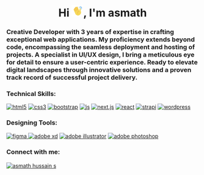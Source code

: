 <h1 align="center">Hi <img src="/assets/wave-hand.gif" alt="waving hand" width="30px" style="max-width: 100%;">, I'm asmath</h1>
<h3>Creative Developer with 3 years of expertise in crafting exceptional web applications. My proficiency extends beyond code, encompassing the seamless deployment and hosting of projects. A specialist in UI/UX design, I bring a meticulous eye for detail to ensure a user-centric experience. Ready to elevate digital landscapes through innovative solutions and a proven track record of successful project delivery.</h3>

<h3 align="left">Technical Skills:</h3>
<p align="left">
<a href="https://www.w3.org/html/" target="_blank" rel="noreferrer"> <img src="https://designlyworld.com/wp-content/themes/theme/assets/images/icons/html.png" alt="html5" width="40" height="40"/></a>
<a href="https://www.w3schools.com/css/" target="_blank" rel="noreferrer"> <img src="https://designlyworld.com/wp-content/themes/theme/assets/images/icons/css3.png" alt="css3" width="40" height="40"/></a> 
<a href="https://getbootstrap.com/docs/5.0/getting-started/introduction/" target="_blank" rel="noreferrer"> <img src="https://designlyworld.com/wp-content/themes/theme/assets/images/icons/bootstrap.png" alt="bootstrap" width="40" height="40"/></a>
<a href="https://www.w3schools.com/js/" target="_blank" rel="noreferrer"> <img src="https://designlyworld.com/wp-content/themes/theme/assets/images/icons/js.png" alt="js" width="40" height="40"/></a>
<a href="https://nextjs.org/" target="_blank" rel="noreferrer"> <img src="https://designlyworld.com/wp-content/themes/theme/assets/images/icons/nextjs2.png" alt="next.js" width="40" height="40"/></a>
<a href="https://react.dev/" target="_blank" rel="noreferrer"> <img src="https://designlyworld.com/wp-content/themes/theme/assets/images/icons/react2.png" alt="react" width="40" height="40"/></a>
<a href="https://strapi.io/" target="_blank" rel="noreferrer"> <img src="https://designlyworld.com/wp-content/themes/theme/assets/images/icons/strapi.png" alt="strapi" width="140" height="40"/></a>
<a href="https://wordpress.com/" target="_blank" rel="noreferrer"> <img src="https://designlyworld.com/wp-content/themes/theme/assets/images/icons/wordpress.png" alt="wordpress" width="40" height="40"/></a>
</p>

<h3 align="left">Designing Tools:</h3>
<p align="left"> 
<a href="https://www.figma.com/" target="_blank" rel="noreferrer"> <img src="https://designlyworld.com/wp-content/themes/theme/assets/images/icons/figma.png" alt="figma" width="40" height="40"/> </a>
<a href="https://www.adobe.com/products/xd.html" target="_blank" rel="noreferrer"> <img src="https://designlyworld.com/wp-content/themes/theme/assets/images/icons/xd.png" alt="adobe xd" width="40" height="40"/></a> 
<a href="https://www.adobe.com/in/products/illustrator.html" target="_blank" rel="noreferrer"> <img src="https://designlyworld.com/wp-content/themes/theme/assets/images/icons/illustrator.png" alt="adobe illustrator" width="40" height="40"/></a>
<a href="https://www.photoshop.com/en" target="_blank" rel="noreferrer"> <img src="https://designlyworld.com/wp-content/themes/theme/assets/images/icons/photoshop.png" alt="adobe photoshop" width="40" height="40"/> </a> 
</p>

<h3 align="left">Connect with me:</h3>
<p align="left">
<a href="https://www.linkedin.com/in/asmath-s/" target="_blank"><img align="center" src="https://designlyworld.com/wp-content/themes/theme/assets/images/icons/linkedin.png" alt="asmath hussain s" height="40" width="40" /></a>
</p>
</p>
